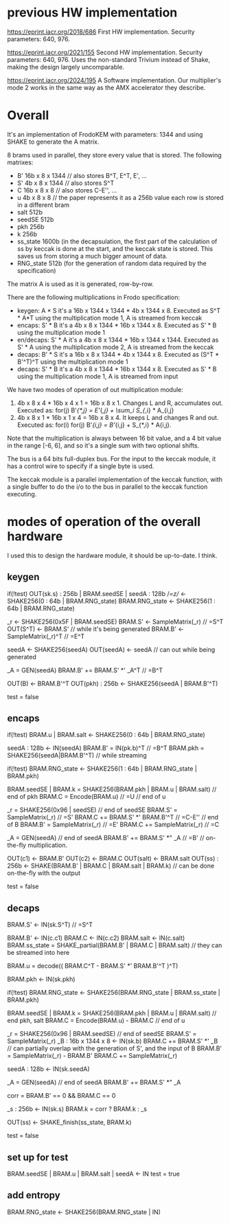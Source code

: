 
# previous HW implementation

https://eprint.iacr.org/2018/686 First HW implementation. Security parameters: 640, 976.

https://eprint.iacr.org/2021/155 Second HW implementation. Security parameters: 640, 976. Uses the non-standard Trivium instead of Shake, making the design largely uncomparable.

https://eprint.iacr.org/2024/195 A Software implementation. Our multiplier's mode 2 works in the same way as the AMX accelerator they describe.

# Overall

It's an implementation of FrodoKEM with parameters: 1344 and using SHAKE to generate the A matrix.


8 brams used in parallel, they store every value that is stored. The following matrixes:
 - B'  16b x 8 x 1344  // also stores B^T, E^T, E', ...
 - S'   4b x 8 x 1344  // also stores S^T
 - C   16b x 8 x 8     // also stores C-E'', ...
 - u    4b x 8 x 8     // the paper represents it as a 256b value
each row is stored in a different bram
 - salt       512b
 - seedSE     512b
 - pkh        256b
 - k          256b
 - ss_state  1600b  (in the decapsulation, the first part of the calculation of ss by keccak is done at the start, and the keccak state is stored. This saves us from storing a much bigger amount of data.
 - RNG_state  512b  (for the generation of random data required by the specification)

The matrix A is used as it is generated, row-by-row.

There are the following multiplications in Frodo specification:
 - keygen:  A  * S    it's a  16b x 1344 x 1344 *  4b x 1344 x    8.  Executed as S^T * A*T  using the multiplication mode 1, A is streamed from keccak
 - encaps:  S' * B    it's a   4b x    8 x 1344 * 16b x 1344 x    8.  Executed as S'  * B    using the multiplication mode 1
 - en/decaps: S' * A  it's a   4b x    8 x 1344 * 16b x 1344 x 1344.  Executed as S'  * A    using the multiplication mode 2, A is streamed from the keccak
 - decaps:  B' * S    it's a  16b x    8 x 1344 *  4b x 1344 x    8.  Executed as (S^T * B'^T)^T using the multiplication mode 1
 - decaps:  S' * B    it's a   4b x    8 x 1344 * 16b x 1344 x    8.  Executed as S'  * B    using the multiplication mode 1, A is streamed from input


We have two modes of operation of out multiplication module:
 1.  4b x 8 x 4 * 16b x 4 x 1 = 16b x 8 x 1.   Changes L and R, accumulates out.
     Executed as: for(j) B'_{*,j} = E'_{*,j} + \sum_i S_{*,i} * A_{i,j}
 2.  4b x 8 x 1 * 16b x 1 x 4 = 16b x 8 x 4. It keeps L and changes R and out.
     Executed as: for(i) for(j)  B'_{i,j} = B'_{i,j} + S_{*,i} * A{i,j}.

Note that the multiplication is always between 16 bit value, and a 4 bit value in the range [-6, 6], and so it's a single sum with two optional shifts.

The bus is a 64 bits full-duplex bus. For the input to the keccak module, it has a control wire to specify if a single byte is used.

The keccak module is a parallel implementation of the keccak function, with a single buffer to do the i/o to the bus in parallel to the keccak function executing.


# modes of operation of the overall hardware

I used this to design the hardware module, it should be up-to-date. I think.

## keygen

if(!test)
  OUT(sk.s) : 256b | BRAM.seedSE | seedA : 128b /*=z/* <- SHAKE256(0 : 64b | BRAM.RNG_state)
  BRAM.RNG_state <- SHAKE256(1 : 64b | BRAM.RNG_state)

_r <- SHAKE256(0x5F | BRAM.seedSE)
BRAM.S' <- SampleMatrix(_r) // =S^T
OUT(S^T) <- BRAM.S' // while it's being generated
BRAM.B' <- SampleMatrix(_r)^T // =E^T

seedA <- SHAKE256(seedA)
OUT(seedA) <- seedA // can out while being generated

_A = GEN(seedA)
BRAM.B' += BRAM.S' *' _A^T // =B^T

OUT(B) <- BRAM.B'^T
OUT(pkh) : 256b <- SHAKE256(seedA | BRAM.B'^T)

test = false


## encaps

if(!test)
  BRAM.u | BRAM.salt <- SHAKE256(0 : 64b | BRAM.RNG_state)

seedA : 128b <- IN(seedA)
BRAM.B' = IN(pk.b)^T // =B^T
BRAM.pkh = SHAKE256(seedA|BRAM.B'^T) // while streaming

if(!test)
  BRAM.RNG_state <- SHAKE256(1 : 64b | BRAM.RNG_state | BRAM.pkh)

BRAM.seedSE | BRAM.k = SHAKE256(BRAM.pkh | BRAM.u | BRAM.salt) // end of pkh
BRAM.C = Encode(BRAM.u) // =U // end of u

_r = SHAKE256(0x96 | seedSE) // end of seedSE
BRAM.S' = SampleMatrix(_r) // =S'
BRAM.C += BRAM.S' *' BRAM.B'^T // =C-E'' // end of B
BRAM.B' = SampleMatrix(_r) // =E'
BRAM.C += SampleMatrix(_r) // =C

_A = GEN(seedA) // end of seedA
BRAM.B' += BRAM.S' *" _A // =B' // on-the-fly multiplication.

OUT(c1) <- BRAM.B'
OUT(c2) <- BRAM.C
OUT(salt) <- BRAM.salt
OUT(ss) : 256b <- SHAKE(BRAM.B' | BRAM.C | BRAM.salt | BRAM.k) // can be done on-the-fly with the output

test = false


## decaps

BRAM.S' <- IN(sk.S^T) // =S^T

BRAM.B' <- IN(c.c1)
BRAM.C <- IN(c.c2)
BRAM.salt <- IN(c.salt)
BRAM.ss_state = SHAKE_partial(BRAM.B' | BRAM.C | BRAM.salt) // they can be streamed into here

BRAM.u = decode(( BRAM.C^T - BRAM.S' *' BRAM.B'^T )^T)

BRAM.pkh <- IN(sk.pkh)

if(!test)
  BRAM.RNG_state <- SHAKE256(BRAM.RNG_state | BRAM.ss_state | BRAM.pkh)

BRAM.seedSE | BRAM.k = SHAKE256(BRAM.pkh | BRAM.u | BRAM.salt) // end pkh, salt
BRAM.C = Encode(BRAM.u) - BRAM.C // end of u

_r = SHAKE256(0x96 | BRAM.seedSE) // end of seedSE
BRAM.S' = SampleMatrix(_r)
_B : 16b x 1344 x 8 <- IN(sk.b)
BRAM.C += BRAM.S' *' _B // can partially overlap with the generation of S', and the input of B
BRAM.B' = SampleMatrix(_r) - BRAM.B'
BRAM.C += SampleMatrix(_r)

seedA : 128b <- IN(sk.seedA)

_A = GEN(seedA)  // end of seedA
BRAM.B' += BRAM.S' *" _A

corr = BRAM.B' == 0 && BRAM.C == 0

_s : 256b <- IN(sk.s)
BRAM.k = corr ? BRAM.k : _s

OUT(ss) <- SHAKE_finish(ss_state, BRAM.k) 

test = false


## set up for test

BRAM.seedSE | BRAM.u | BRAM.salt | seedA <- IN
test = true


## add entropy

BRAM.RNG_state <- SHAKE256(BRAM.RNG_state | IN)

